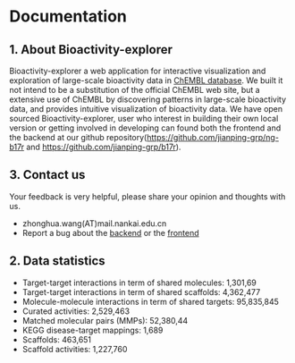 # Documentation

## 1. About Bioactivity-explorer

Bioactivity-explorer a web application for interactive visualization and exploration of 
large-scale bioactivity data in [ChEMBL database](https://www.ebi.ac.uk/chembl/). We built it not
intend to be a substitution of the official ChEMBL web site, but a extensive use of ChEMBL 
by discovering patterns in large-scale bioactivity data, and provides intuitive visualization 
of bioactivity data. We have open sourced Bioactivity-explorer, user who interest in building their 
own local version or getting involved in developing can found both the frontend and the backend at our 
github repository(https://github.com/jianping-grp/ng-b17r and https://github.com/jianping-grp/b17r).
## 3. Contact us

Your feedback is very helpful, please share your opinion and thoughts with us.
* zhonghua.wang(AT)mail.nankai.edu.cn
* Report a bug about the [backend](https://github.com/jianping-grp/b17r/issues/new) or 
the [frontend](https://github.com/jianping-grp/ng-b17r/issues/new)
## 2. Data statistics

* Target-target interactions in term of shared molecules: 1,301,69
* Target-target interactions in term of shared scaffolds: 4,362,477
* Molecule-molecule interactions in term of shared targets: 95,835,845
* Curated activities: 2,529,463
* Matched molecular pairs (MMPs): 52,380,44
* KEGG disease-target mappings: 1,689
* Scaffolds: 463,651
* Scaffold activities: 1,227,760


